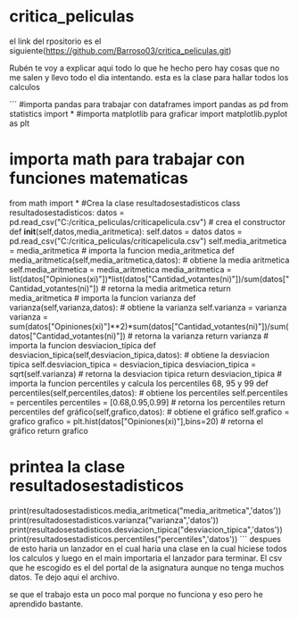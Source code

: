 # critica_peliculas
el link del rpositorio es el siguiente(https://github.com/Barroso03/critica_peliculas.git) 


Rubén te voy a explicar aqui todo lo que he hecho pero hay cosas que no me salen y llevo todo el dia intentando.
esta es la clase para hallar todos los calculos

´´´
#importa pandas para trabajar con dataframes
import pandas as pd
from statistics import *
#importa matplotlib para graficar
import matplotlib.pyplot as plt
# importa math para trabajar con funciones matematicas
from math import *
#Crea la clase resultadosestadisticos
class resultadosestadisticos:
    datos = pd.read_csv("C:/critica_peliculas/criticapelicula.csv")
    # crea el constructor
    def __init__(self,datos,media_aritmetica):
        self.datos = datos
        datos = pd.read_csv("C:/critica_peliculas/criticapelicula.csv")
        self.media_aritmetica = media_aritmetica
    # importa la funcion media_aritmetica
    def media_aritmetica(self,media_aritmetica,datos):
        # obtiene la media aritmetica
        self.media_aritmetica = media_aritmetica
        media_aritmetica = list(datos["Opiniones(xi)"])*list(datos["Cantidad_votantes(ni)"])/sum(datos["Cantidad_votantes(ni)"])
        # retorna la media aritmetica
        return media_aritmetica
    # importa la funcion varianza
    def varianza(self,varianza,datos):
        # obtiene la varianza
        self.varianza = varianza
        varianza = sum(datos["Opiniones(xi)"]**2)*sum(datos["Cantidad_votantes(ni)"])/sum(datos["Cantidad_votantes(ni)"])
        # retorna la varianza
        return varianza
    # importa la funcion desviacion_típica
    def desviacion_tipica(self,desviacion_tipica,datos):
        # obtiene la desviacion tipica
        self.desviacion_tipica = desviacion_tipica
        desviacion_tipica = sqrt(self.varianza)
        # retorna la desviacion tipica
        return desviacion_tipica
    # importa la funcion percentiles y calcula los percentiles 68, 95 y 99
    def percentiles(self,percentiles,datos):
        # obtiene los percentiles
        self.percentiles = percentiles
        percentiles = [0.68,0.95,0.99]
        # retorna los percentiles
        return percentiles
    def  gráfico(self,grafico,datos):
        # obtiene el gráfico
        self.grafico = grafico
        grafico = plt.hist(datos["Opiniones(xi)"],bins=20)
        # retorna el gráfico
        return grafico
        
# printea la clase resultadosestadisticos
print(resultadosestadisticos.media_aritmetica("media_aritmetica",'datos'))
print(resultadosestadisticos.varianza("varianza",'datos'))
print(resultadosestadisticos.desviacion_tipica("desviacion_tipica",'datos'))
print(resultadosestadisticos.percentiles("percentiles",'datos'))
´´´
despues de esto haria un lanzador en el cual haria una clase en la cual hiciese todos los calculos y luego en el main importaria el lanzador para terminar.
El csv que he escogido es el del portal de la asignatura aunque no tenga muchos datos.
Te dejo aqui el archivo.

se que el trabajo esta un poco mal porque no funciona y eso pero he aprendido bastante.



 


